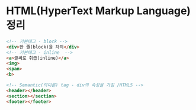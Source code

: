 # HTML(HyperText Markup Language) 정리
~~~html
<!-- 기본태그 - block -->
<div>한 줄(block)을 차지</div>
<!-- 기본태그 - inline  -->
<a>글씨로 취급(inline)</a>
<img>
<span>
<b>

<!-- Semantic(의미론) tag - div의 속성을 가짐 /HTML5 -->
<header></header>
<section></section>
<footer></footer>
~~~